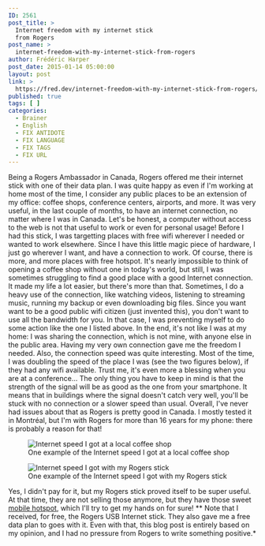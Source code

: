 ```yaml
---
ID: 2561
post_title: >
  Internet freedom with my internet stick
  from Rogers
post_name: >
  internet-freedom-with-my-internet-stick-from-rogers
author: Frédéric Harper
post_date: 2015-01-14 05:00:00
layout: post
link: >
  https://fred.dev/internet-freedom-with-my-internet-stick-from-rogers/
published: true
tags: [ ]
categories:
  - Brainer
  - English
  - FIX ANTIDOTE
  - FIX LANGUAGE
  - FIX TAGS
  - FIX URL
---
```

Being a Rogers Ambassador in Canada, Rogers offered me their internet stick with one of their data plan. I was quite happy as even if I'm working at home most of the time, I consider any public places to be an extension of my office: coffee shops, conference centers, airports, and more. It was very useful, in the last couple of months, to have an internet connection, no matter where I was in Canada. Let's be honest, a computer without access to the web is not that useful to work or even for personal usage! Before I had this stick, I was targetting places with free wifi wherever I needed or wanted to work elsewhere. Since I have this little magic piece of hardware, I just go wherever I want, and have a connection to work. Of course, there is more, and more places with free hotspot. It's nearly impossible to think of opening a coffee shop without one in today's world, but still, I was sometimes struggling to find a good place with a good Internet connection. It made my life a lot easier, but there's more than that. Sometimes, I do a heavy use of the connection, like watching videos, listening to streaming music, running my backup or even downloading big files. Since you want want to be a good public wifi citizen (just invented this), you don't want to use all the bandwidth for you. In that case, I was preventing myself to do some action like the one I listed above. In the end, it's not like I was at my home: I was sharing the connection, which is not mine, with anyone else in the public area. Having my very own connection gave me the freedom I needed. Also, the connection speed was quite interesting. Most of the time, I was doubling the speed of the place I was (see the two figures below), if they had any wifi available. Trust me, it's even more a blessing when you are at a conference... The only thing you have to keep in mind is that the strength of the signal will be as good as the one from your smartphone. It means that in buildings where the signal doesn't catch very well, you'll be stuck with no connection or a slower speed than usual. Overall, I've never had issues about that as Rogers is pretty good in Canada. I mostly tested it in Montréal, but I'm with Rogers for more than 16 years for my phone: there is probably a reason for that! <figure>![Internet speed I got at a local coffee shop][1]<figcaption>One example of the Internet speed I got at a local coffee shop</figcaption></figure> <figure>![Internet speed I got with my Rogers stick][2]<figcaption>One example of the Internet speed I got with my Rogers stick</figcaption></figure> Yes, I didn't pay for it, but my Rogers stick proved itself to be super useful. At that time, they are not selling those anymore, but they have those sweet <a title="LTE Rocket&#x2122; Mobile Hotspot - Sierra Wireless AirCard® 763S" href="https://www.rogers.com/web/Rogers.portal?_nfpb=true&_pageLabel=WRLS_BuyFlow&_nfls=true&setLanguage=en&N=52%2B78%2B4294935510&_eventName=wirelessBuyFlow&productId_Detailed=AC763SBLK&forwardTo=PhoneThenPlan&productType=normal" target="_blank" rel="noopener noreferrer">mobile hotspot</a>, which I'll try to get my hands on for sure! ** Note that I received, for free, the Rogers USB Internet stick. They also gave me a free data plan to goes with it. Even with that, this blog post is entirely based on my opinion, and I had no pressure from Rogers to write something positive.*

 [1]: http://fred.dev/wp-content/uploads/2015/01/rogers-coffeeshop.png
 [2]: http://fred.dev/wp-content/uploads/2015/01/rogers-stick.png